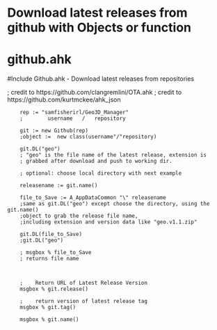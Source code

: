 # Download latest releases from github with Objects or function

<h1 class="code-line" data-line-start=0 data-line-end=1 ><a id="githubahk_0"></a>github.ahk</h1>
<p class="has-line-data" data-line-start="1" data-line-end="2">
#Include Github.ahk - Download latest releases from repositories</p>
       ; credit to https://github.com/clangremlini/OTA.ahk 
        ; credit to https://github.com/kurtmckee/ahk_json

        rep := "samfisherirl/Geo3D_Manager"
        ;        username   /   repository

        git := new Github(rep)
        ;object :=  new class(username"/"repository)

        git.DL("geo")
        ; "geo" is the file name of the latest release, extension is  
        ; grabbed after download and push to working dir.

        ; optional: choose local directory with next example

        releasename := git.name()   

        file_to_Save := A_AppDataCommon "\" releasename
        ;same as git.DL("geo") except choose the directory, using the git.name() 
        ;object to grab the release file name, 
        ;including extension and version data like "geo.v1.1.zip"  

        git.DL(file_to_Save)
        ;git.DL("geo") 

        ; msgbox % file_to_Save
        ; returns file name



        ;    Return URL of Latest Release Version
        msgbox % git.release()
        
        ;    return version of latest release tag
        msgbox % git.tag()

        msgbox % git.name()
